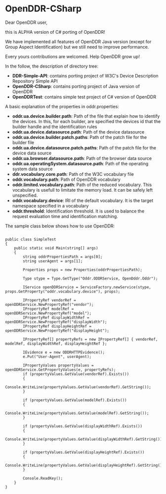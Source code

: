 OpenDDR-CSharp
==============
Dear OpenDDR user, 

this is ALPHA version of C# porting of OpenDDR!

We have implemented all features of OpenDDR Java version (except for Group Aspect Identification) but we still need to improve performance.

Every yours contributions are welcomed.
Help OpenDDR grow up!


In the follow, the description of directory tree:
* __DDR-Simple-API__: contains porting project of W3C's Device Description Repository Simple API 
* __OpenDDR-CSharp__: contains porting project of Java version of OpenDDR
* __OpenDDRTest__: contains simple test project of C# version of OpenDDR


A basic explanation of the properties in oddr.properties:
* __oddr.ua.device.builder.path__: Path of the file that explain how to identify the devices. In this, for each builder, are specified the devices id that the builder handle and the identification rules
* __oddr.ua.device.datasource.path__: Path of the device datasource
* __oddr.ua.device.builder.patch.paths__: Path of the patch file for the builder file
* __oddr.ua.device.datasource.patch.paths__: Path of the patch file for the device data source
* __oddr.ua.browser.datasource.path__: Path of the browser data source
* __oddr.ua.operatingSystem.datasource.path__: Path of the operating system data source
* __ddr.vocabulary.core.path__: Path of the W3C vocabulary file
* __oddr.vocabulary.path__: Path of OpenDDR vocabulary
* __oddr.limited.vocabulary.path__: Path of the reduced vocabulary. This vocabulary is usefull to limitate the memory load. It can be safely left unspecified.
* __oddr.vocabulary.device__: IRI of the default vocabulary. It is the target namespace specified in a vocabulary
* __oddr.threshold__: Identification threshold. It is used to balance the request evaluation time and identification matching.

The sample class below shows how to use OpenDDR: 

<pre><code>
public class SimpleTest
{
	public static void Main(string[] args)
	{
		string oddrPropertiesPath = args[0];
		string userAgent = args[1];

		Properties props = new Properties(oddrPropertiesPath);

		Type stype = Type.GetType("Oddr.ODDRService, OpenDddr.Oddr");

		IService openDDRService = ServiceFactory.newService(stype, props.GetProperty("oddr.vocabulary.device"), props);

		IPropertyRef vendorRef = openDDRService.NewPropertyRef("vendor");
		IPropertyRef modelRef = openDDRService.NewPropertyRef("model");
		IPropertyRef displayWidthRef = openDDRService.NewPropertyRef("displayWidth");
		IPropertyRef displayHeightRef = openDDRService.NewPropertyRef("displayHeight");

		IPropertyRef[] propertyRefs = new IPropertyRef[] { vendorRef, modelRef, displayWidthRef, displayHeightRef };

		IEvidence e = new ODDRHTTPEvidence();
		e.Put("User-Agent", userAgent);

		IPropertyValues propertyValues = openDDRService.GetPropertyValues(e, propertyRefs);
		if (propertyValues.GetValue(vendorRef).Exists())
		{
			Console.WriteLine(propertyValues.GetValue(vendorRef).GetString());
		}

		if (propertyValues.GetValue(modelRef).Exists())
		{
			Console.WriteLine(propertyValues.GetValue(modelRef).GetString());
		}

		if (propertyValues.GetValue(displayWidthRef).Exists())
		{
			Console.WriteLine(propertyValues.GetValue(displayWidthRef).GetString());
		}

		if (propertyValues.GetValue(displayHeightRef).Exists())
		{
			Console.WriteLine(propertyValues.GetValue(displayHeightRef).GetString());
		}

		Console.ReadKey();
	}
}
</code></pre>
